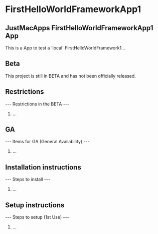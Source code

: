 # FirstHelloWorldFrameworkApp1

## JustMacApps FirstHelloWorldFrameworkApp1 App

This is a App to test a 'local' FirstHelloWorldFramework1...

## Beta

This project is still in BETA and has not been officially released.

## Restrictions

--- Restrictions in the BETA ---

1) ...

## GA

--- Items for GA (General Availability) ---

1) ...

## Installation instructions

--- Steps to install ---

1) ...

## Setup instructions

--- Steps to setup (1st Use) ---

1) ...

